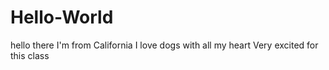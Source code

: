 # Hello-World
hello there 
I'm from California
I love dogs with all my heart
Very excited for this class

